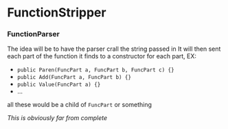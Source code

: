 # FunctionStripper #

### FunctionParser ###

The idea will be to have the parser crall the string passed in
It will then sent each part of the function it finds to a constructor for each part, EX:

- ```public Paren(FuncPart a, FuncPart b, FuncPart c) {}```
- ```public Add(FuncPart a, FuncPart b) {}```
- ```public Value(FuncPart a) {}```
- ...

all these would be a child of ```FuncPart``` or something

*This is obviously far from complete*
